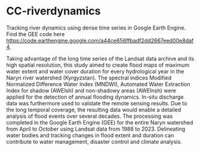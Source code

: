# CC-riverdynamics
Tracking river dynamics using dense time series in Google Earth Engine.
Find the GEE code here https://code.earthengine.google.com/a44ce656ffbadf2dd2667eed00e8daf4.

Taking advantage of the long time series of the Landsat data archive and its high spatial resolution, this study aimed to create flood maps of maximum water extent and water cover duration for every hydrological year in the Naryn river watershed (Kyrgyzstan). The spectral indices Modified Normalized Difference Water Index (MNDWI), Automated Water Extraction Index for shadow (AWEIsh) and non-shadowy areas (AWEInsh) were applied for the detection of annual flooding dynamics. In-situ discharge data was furthermore used to validate the remote sensing results. 
Due to the long temporal coverage, the resulting data would enable a detailed analysis of flood events over several decades. The processing was completed in the Google Earth Engine (GEE) for the entire Naryn watershed from April to October using Landsat data from 1988 to 2023. Delineating water bodies and tracking changes in flood extent and duration can contribute to water management, disaster control and climate analysis.
